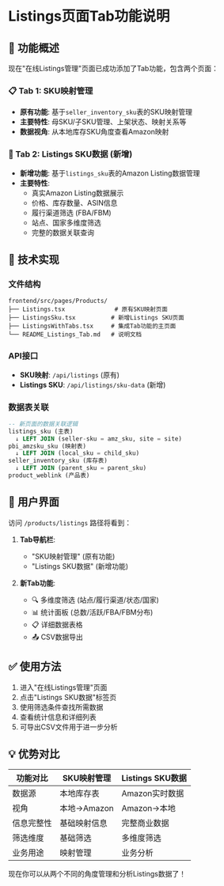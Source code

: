 # Listings页面Tab功能说明

## 🎯 功能概述

现在"在线Listings管理"页面已成功添加了Tab功能，包含两个页面：

### 📋 Tab 1: SKU映射管理
- **原有功能**: 基于`seller_inventory_sku`表的SKU映射管理
- **主要特性**: 母SKU/子SKU管理、上架状态、映射关系等
- **数据视角**: 从本地库存SKU角度查看Amazon映射

### 🚀 Tab 2: Listings SKU数据 (新增)
- **新增功能**: 基于`listings_sku`表的Amazon Listing数据管理
- **主要特性**: 
  - 真实Amazon Listing数据展示
  - 价格、库存数量、ASIN信息
  - 履行渠道筛选 (FBA/FBM)
  - 站点、国家多维度筛选
  - 完整的数据关联查询

## 🔧 技术实现

### 文件结构
```
frontend/src/pages/Products/
├── Listings.tsx              # 原有SKU映射页面
├── ListingsSku.tsx          # 新增Listings SKU页面  
├── ListingsWithTabs.tsx     # 集成Tab功能的主页面
└── README_Listings_Tab.md   # 说明文档
```

### API接口
- **SKU映射**: `/api/listings` (原有)
- **Listings SKU**: `/api/listings/sku-data` (新增)

### 数据表关联
```sql
-- 新页面的数据关联逻辑
listings_sku (主表)
  ↓ LEFT JOIN (seller-sku = amz_sku, site = site)
pbi_amzsku_sku (映射表)  
  ↓ LEFT JOIN (local_sku = child_sku)
seller_inventory_sku (库存表)
  ↓ LEFT JOIN (parent_sku = parent_sku)  
product_weblink (产品表)
```

## 🎨 用户界面

访问 `/products/listings` 路径将看到：

1. **Tab导航栏**: 
   - "SKU映射管理" (原有功能)
   - "Listings SKU数据" (新增功能)

2. **新Tab功能**:
   - 🔍 多维度筛选 (站点/履行渠道/状态/国家)
   - 📊 统计面板 (总数/活跃/FBA/FBM分布)
   - 📋 详细数据表格
   - 📤 CSV数据导出

## ✅ 使用方法

1. 进入"在线Listings管理"页面
2. 点击"Listings SKU数据"标签页
3. 使用筛选条件查找所需数据
4. 查看统计信息和详细列表
5. 可导出CSV文件用于进一步分析

## 💡 优势对比

| 功能对比 | SKU映射管理 | Listings SKU数据 |
|---------|------------|-----------------|
| 数据源 | 本地库存表 | Amazon实时数据 |
| 视角 | 本地→Amazon | Amazon→本地 |
| 信息完整性 | 基础映射信息 | 完整商业数据 |
| 筛选维度 | 基础筛选 | 多维度筛选 |
| 业务用途 | 映射管理 | 业务分析 |

现在你可以从两个不同的角度管理和分析Listings数据了！ 